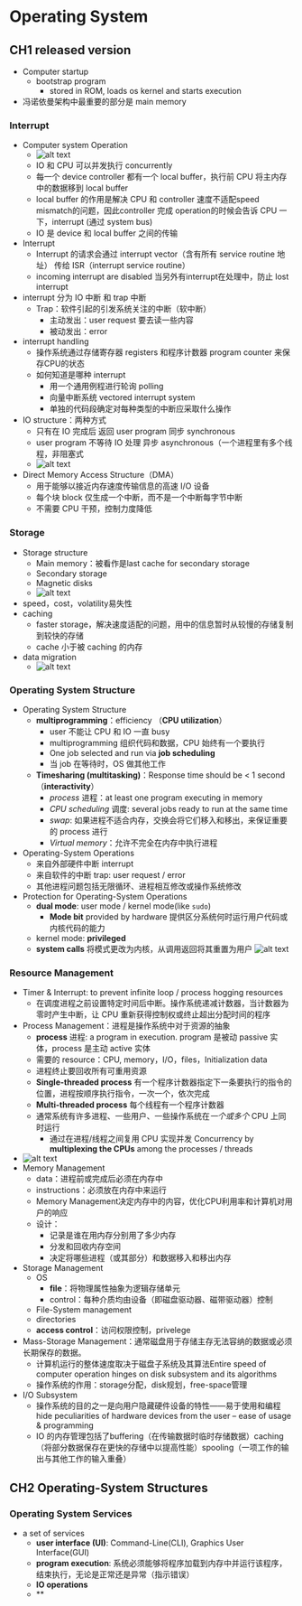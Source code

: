 # Operating System

## CH1 released version

- Computer startup
  - bootstrap program
    - stored in ROM, loads os kernel and starts execution
- 冯诺依曼架构中最重要的部分是 main memory

### Interrupt
- Computer system Operation
  - ![alt text](image.png)
  - IO 和 CPU 可以并发执行 concurrently
  - 每一个 device controller 都有一个 local buffer，执行前 CPU 将主内存中的数据移到 local buffer
  - local buffer 的作用是解决 CPU 和 controller 速度不适配speed mismatch的问题，因此controller 完成 operation的时候会告诉 CPU 一下，interrupt (通过 system bus)
  - IO 是 device 和 local buffer 之间的传输
- Interrupt
  - Interrupt 的请求会通过 interrupt vector（含有所有 service routine 地址） 传给 ISR（interrupt service routine）
  - incoming interrupt are disabled 当另外有interrupt在处理中，防止 lost interrupt
- interrupt 分为 IO 中断 和 trap 中断
  - Trap：软件引起的引发系统关注的中断（软中断）
    - 主动发出：user request 要去读一些内容
    - 被动发出：error
- interrupt handling
  - 操作系统通过存储寄存器 registers 和程序计数器 program counter 来保存CPU的状态
  - 如何知道是哪种 interrupt
    - 用一个通用例程进行轮询 polling
    - 向量中断系统 vectored interrupt system
    - 单独的代码段确定对每种类型的中断应采取什么操作
- IO structure：两种方式
  - 只有在 IO 完成后 返回 user program 同步 synchronous
  - user program 不等待 IO 处理 异步 asynchronous（一个进程里有多个线程，非阻塞式
  - ![alt text](image-1.png)
- Direct Memory Access Structure（DMA）
  - 用于能够以接近内存速度传输信息的高速 I/O 设备
  - 每个块 block 仅生成一个中断，而不是一个中断每字节中断
  - 不需要 CPU 干预，控制力度降低

### Storage
- Storage structure
  - Main memory：被看作是last cache for secondary storage
  - Secondary storage
  - Magnetic disks
  - ![alt text](image-2.png)
- speed，cost，volatility易失性
- caching
  - faster storage，解决速度适配的问题，用中的信息暂时从较慢的存储复制到较快的存储 
  - cache 小于被 caching 的内存
- data migration
  - ![alt text](image-3.png)

### Operating System Structure
- Operating System Structure
  - **multiprogramming**：efficiency （**CPU utilization**）
    - user 不能让 CPU 和 IO 一直 busy
    - multiprogramming 组织代码和数据，CPU 始终有一个要执行
    - One job selected and run via **job scheduling**
    - 当 job 在等待时，OS 做其他工作
  - **Timesharing (multitasking)**：Response time should be < 1 second（**interactivity**）
    - *process* 进程：at least one program executing in memory
    - *CPU scheduling* 调度: several jobs ready to run at the same time
    - *swap*: 如果进程不适合内存，交换会将它们移入和移出，来保证重要的 process 进行
    - *Virtual memory*：允许不完全在内存中执行进程
- Operating-System Operations
  - 来自外部硬件中断 interrupt
  - 来自软件的中断 trap: user request / error
  - 其他进程问题包括无限循环、进程相互修改或操作系统修改
- Protection for Operating-System Operations
  - **dual mode**: user mode / kernel mode(like `sudo`)
    - **Mode bit** provided by hardware 提供区分系统何时运行用户代码或内核代码的能力
  - kernel mode: **privileged**
  - **system calls** 将模式更改为内核，从调用返回将其重置为用户
![alt text](image-6.png)

### Resource Management

- Timer & Interrupt: to prevent infinite loop / process hogging resources
  - 在调度进程之前设置特定时间后中断。操作系统递减计数器，当计数器为零时产生中断，让 CPU 重新获得控制权或终止超出分配时间的程序
- Process Management：进程是操作系统中对于资源的抽象
  - **process** 进程: a program in execution. program 是被动 passive 实体，process 是主动 active 实体
  - 需要的 resource：CPU, memory，I/O，files，Initialization data
  - 进程终止要回收所有可重用资源
  - **Single-threaded process** 有一个程序计数器指定下一条要执行的指令的位置，进程按顺序执行指令，一次一个，依次完成
  - **Multi-threaded process** 每个线程有一个程序计数器
  - 通常系统有许多进程、一些用户、一些操作系统在*一个或多个* CPU 上同时运行
    - 通过在进程/线程之间复用 CPU 实现并发 Concurrency by **multiplexing the CPUs** among the processes / threads
- ![alt text](image-7.png)
- Memory Management
  - data：进程前或完成后必须在内存中
  - instructions：必须放在内存中来运行
  - Memory Management决定内存中的内容，优化CPU利用率和计算机对用户的响应
  - 设计：
    - 记录是谁在用内存分别用了多少内存
    - 分发和回收内存空间
    - 决定将哪些进程（或其部分）和数据移入和移出内存
- Storage Management
  - OS
    - **file**：将物理属性抽象为逻辑存储单元
    - control：每种介质均由设备（即磁盘驱动器、磁带驱动器）控制
  - File-System management
  - directories
  - **access control**：访问权限控制，privelege
- Mass-Storage Management：通常磁盘用于存储主存无法容纳的数据或必须长期保存的数据。
  - 计算机运行的整体速度取决于磁盘子系统及其算法Entire speed of computer operation hinges on disk subsystem and its algorithms
  - 操作系统的作用：storage分配，disk规划，free-space管理
- I/O Subsystem
  - 操作系统的目的之一是向用户隐藏硬件设备的特性——易于使用和编程 hide peculiarities of hardware devices from the user – ease of usage & programming 
  - IO 的内存管理包括了buffering（在传输数据时临时存储数据）caching（将部分数据保存在更快的存储中以提高性能）spooling（一项工作的输出与其他工作的输入重叠）

## CH2 Operating-System Structures
### Operating System Services
- a set of services
  - **user interface (UI)**: Command-Line(CLI), Graphics User Interface(GUI)
  - **program execution**: 系统必须能够将程序加载到内存中并运行该程序，结束执行，无论是正常还是异常（指示错误）
  - **IO operations**
  - **

